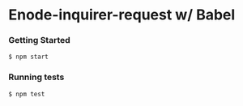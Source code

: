 # Enode-inquirer-request w/ Babel

### Getting Started

```shell
$ npm start
```

### Running tests

```shell
$ npm test
```

